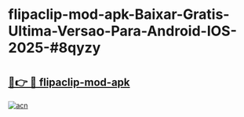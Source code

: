 # flipaclip-mod-apk-Baixar-Gratis-Ultima-Versao-Para-Android-IOS-2025-#8qyzy

# <h2><a href="https://ainizakaria.my?title=flipaclip-mod-apk&ref=24M">🔗👉 🔴 flipaclip-mod-apk</a></h2>

[![acn](https://github.com/user-attachments/assets/0f9c940e-d8b0-45ae-aac7-cd30a18b3e1c)](https://ainizakaria.my?title=flipaclip-mod-apk&ref=24M)

